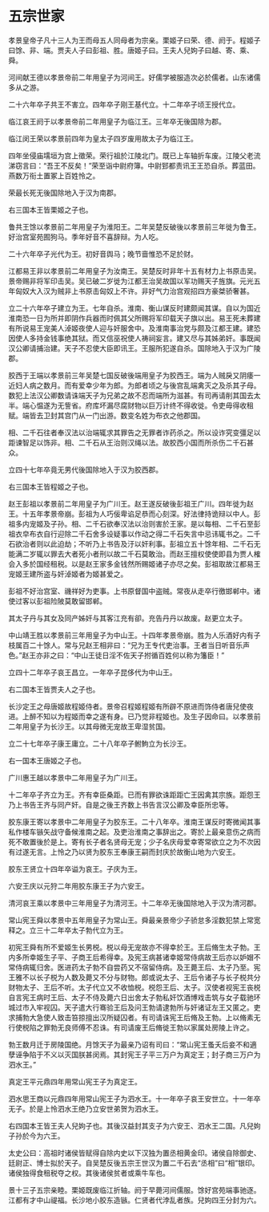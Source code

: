 # 五宗世家

孝景皇帝子凡十三人为王而母五人同母者为宗亲。栗姬子曰荣、德、阏于。程姬子曰馀、非、端。贾夫人子曰彭祖、胜。唐姬子曰。王夫人兒姁子曰越、寄、乘、舜。

河间献王德以孝景帝前二年用皇子为河间王。好儒学被服造次必於儒者。山东诸儒多从之游。

二十六年卒子共王不害立。四年卒子刚王基代立。十二年卒子顷王授代立。

临江哀王阏于以孝景帝前二年用皇子为临江王。三年卒无後国除为郡。

临江闵王荣以孝景前四年为皇太子四岁废用故太子为临江王。

四年坐侵庙壖垣为宫上徵荣。荣行祖於江陵北门。既已上车轴折车废。江陵父老流涕窃言曰：“吾王不反矣！”荣至诣中尉府簿。中尉郅都责讯王王恐自杀。葬蓝田。燕数万衔土置冢上百姓怜之。

荣最长死无後国除地入于汉为南郡。

右三国本王皆栗姬之子也。

鲁共王馀以孝景前二年用皇子为淮阳王。二年吴楚反破後以孝景前三年徙为鲁王。好治宫室苑囿狗马。季年好音不喜辞辩。为人吃。

二十六年卒子光代为王。初好音舆马；晚节啬惟恐不足於财。

江都易王非以孝景前二年用皇子为汝南王。吴楚反时非年十五有材力上书原击吴。景帝赐非将军印击吴。吴已破二岁徙为江都王治吴故国以军功赐天子旌旗。元光五年匈奴大入汉为贼非上书原击匈奴上不许。非好气力治宫观招四方豪桀骄奢甚。

立二十六年卒子建立为王。七年自杀。淮南、衡山谋反时建颇闻其谋。自以为国近淮南恐一日为所并即阴作兵器而时佩其父所赐将军印载天子旗以出。易王死未葬建有所说易王宠美人淖姬夜使人迎与奸服舍中。及淮南事治党与颇及江都王建。建恐因使人多持金钱事绝其狱。而又信巫祝使人祷祠妄言。建又尽与其姊弟奸。事既闻汉公卿请捕治建。天子不忍使大臣即讯王。王服所犯遂自杀。国除地入于汉为广陵郡。

胶西于王端以孝景前三年吴楚七国反破後端用皇子为胶西王。端为人贼戾又阴痿一近妇人病之数月。而有爱幸少年为郎。为郎者顷之与後宫乱端禽灭之及杀其子母。数犯上法汉公卿数请诛端天子为兄弟之故不忍而端所为滋甚。有司再请削其国去太半。端心愠遂为无訾省。府库坏漏尽腐财物以巨万计终不得收徙。令吏毋得收租赋。端皆去卫封其宫门从一门出游。数变名姓为布衣之他郡国。

相、二千石往者奉汉法以治端辄求其罪告之无罪者诈药杀之。所以设诈究变彊足以距谏智足以饰非。相、二千石从王治则汉绳以法。故胶西小国而所杀伤二千石甚众。

立四十七年卒竟无男代後国除地入于汉为胶西郡。

右三国本王皆程姬之子也。

赵王彭祖以孝景前二年用皇子为广川王。赵王遂反破後彭祖王广川。四年徙为赵王。十五年孝景帝崩。彭祖为人巧佞卑谄足恭而心刻深。好法律持诡辩以中人。彭祖多内宠姬及子孙。相、二千石欲奉汉法以治则害於王家。是以每相、二千石至彭祖衣皁布衣自行迎除二千石舍多设疑事以作动之得二千石失言中忌讳辄书之。二千石欲治者则以此迫劫；不听乃上书告及汙以奸利事。彭祖立五十馀年相、二千石无能满二岁辄以罪去大者死小者刑以故二千石莫敢治。而赵王擅权使使即县为贾人榷会入多於国经租税。以是赵王家多金钱然所赐姬诸子亦尽之矣。彭祖取故江都易王宠姬王建所盗与奸淖姬者为姬甚爱之。

彭祖不好治宫室、禨祥好为吏事。上书原督国中盗贼。常夜从走卒行徼邯郸中。诸使过客以彭祖险陂莫敢留邯郸。

其太子丹与其女及同产姊奸与其客江充有卻。充告丹丹以故废。赵更立太子。

中山靖王胜以孝景前三年用皇子为中山王。十四年孝景帝崩。胜为人乐酒好内有子枝属百二十馀人。常与兄赵王相非曰：“兄为王专代吏治事。王者当日听音乐声色。”赵王亦非之曰：“中山王徒日淫不佐天子拊循百姓何以称为籓臣！”

立四十二年卒子哀王昌立。一年卒子昆侈代为中山王。

右二国本王皆贾夫人之子也。

长沙定王之母唐姬故程姬侍者。景帝召程姬程姬有所辟不原进而饰侍者唐兒使夜进。上醉不知以为程姬而幸之遂有身。已乃觉非程姬也。及生子因命曰。以孝景前二年用皇子为长沙王。以其母微无宠故王卑湿贫国。

立二十七年卒子康王庸立。二十八年卒子鲋鮈立为长沙王。

右一国本王唐姬之子也。

广川惠王越以孝景中二年用皇子为广川王。

十二年卒子齐立为王。齐有幸臣桑距。已而有罪欲诛距距亡王因禽其宗族。距怨王乃上书告王齐与同产奸。自是之後王齐数上书告言汉公卿及幸臣所忠等。

胶东康王寄以孝景中二年用皇子为胶东王。二十八年卒。淮南王谋反时寄微闻其事私作楼车镞矢战守备候淮南之起。及吏治淮南之事辞出之。寄於上最亲意伤之病而死不敢置後於是上。寄有长子者名贤母无宠；少子名庆母爱幸寄常欲立之为不次因有过遂无言。上怜之乃以贤为胶东王奉康王嗣而封庆於故衡山地为六安王。

胶东王贤立十四年卒谥为哀王。子庆为王。

六安王庆以元狩二年用胶东康王子为六安王。

清河哀王乘以孝景中三年用皇子为清河王。十二年卒无後国除地入于汉为清河郡。

常山宪王舜以孝景中五年用皇子为常山王。舜最亲景帝少子骄怠多淫数犯禁上常宽释之。立三十二年卒太子勃代立为王。

初宪王舜有所不爱姬生长男棁。棁以母无宠故亦不得幸於王。王后脩生太子勃。王内多所幸姬生子平、子商王后希得幸。及宪王病甚诸幸姬常侍病故王后亦以妒媢不常侍病辄归舍。医进药太子勃不自尝药又不宿留侍病。及王薨王后、太子乃至。宪王雅不以长子棁为人数及薨又不分与财物。郎或说太子、王后令诸子与长子棁共分财物太子、王后不听。太子代立又不收恤棁。棁怨王后、太子。汉使者视宪王丧棁自言宪王病时王后、太子不侍及薨六日出舍太子勃私奸饮酒博戏击筑与女子载驰环城过市入牢视囚。天子遣大行骞验王后及问王勃请逮勃所与奸诸证左王又匿之。吏求捕勃大急使人致击笞掠擅出汉所疑囚者。有司请诛宪王后脩及王勃。上以脩素无行使棁陷之罪勃无良师傅不忍诛。有司请废王后脩徙王勃以家属处房陵上许之。

勃王数月迁于房陵国绝。月馀天子为最亲乃诏有司曰：“常山宪王蚤夭后妾不和適孽诬争陷于不义以灭国朕甚闵焉。其封宪王子平三万户为真定王；封子商三万户为泗水王。”

真定王平元鼎四年用常山宪王子为真定王。

泗水思王商以元鼎四年用常山宪王子为泗水王。十一年卒子哀王安世立。十一年卒无子。於是上怜泗水王绝乃立安世弟贺为泗水王。

右四国本王皆王夫人兒姁子也。其後汉益封其支子为六安王、泗水王二国。凡兒姁子孙於今为六王。

太史公曰：高祖时诸侯皆赋得自除内史以下汉独为置丞相黄金印。诸侯自除御史、廷尉正、博士拟於天子。自吴楚反後五宗王世汉为置二千石去“丞相”曰“相”银印。诸侯独得食租税夺之权。其後诸侯贫者或乘牛车也。

景十三子五宗亲睦。栗姬既废临江折轴。阏于早薨河间儒服。馀好宫苑端事驰逐。江都有才中山禔福。长沙地小胶东造镞。仁贤者代浡乱者族。兒姁四王分封为六。

